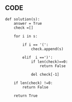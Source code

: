 ## CODE

    def solution(s):
        answer = True
        check =[]

        for i in s:

            if i == '(':
                check.append(s)

            elif  i ==')':
                if len(check)==0:
                    return False

                del check[-1]

        if len(check) !=0:
            return False

        return True

